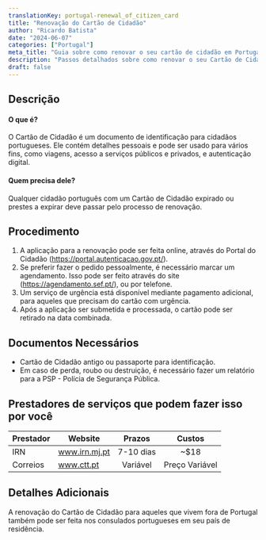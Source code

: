 ```yaml
---
translationKey: portugal-renewal_of_citizen_card
title: "Renovação do Cartão de Cidadão"
author: "Ricardo Batista"
date: "2024-06-07"
categories: ["Portugal"]
meta_title: "Guia sobre como renovar o seu cartão de cidadão em Portugal"
description: "Passos detalhados sobre como renovar o seu Cartão de Cidadão Português"
draft: false
---
```


## Descrição
#### O que é?
O Cartão de Cidadão é um documento de identificação para cidadãos portugueses. Ele contém detalhes pessoais e pode ser usado para vários fins, como viagens, acesso a serviços públicos e privados, e autenticação digital.

#### Quem precisa dele?
Qualquer cidadão português com um Cartão de Cidadão expirado ou prestes a expirar deve passar pelo processo de renovação.

## Procedimento
1. A aplicação para a renovação pode ser feita online, através do Portal do Cidadão (https://portal.autenticacao.gov.pt/).
2. Se preferir fazer o pedido pessoalmente, é necessário marcar um agendamento. Isso pode ser feito através do site (https://agendamento.sef.pt/), ou por telefone.
3. Um serviço de urgência está disponível mediante pagamento adicional, para aqueles que precisam do cartão com urgência.
4. Após a aplicação ser submetida e processada, o cartão pode ser retirado na data combinada.

## Documentos Necessários
- Cartão de Cidadão antigo ou passaporte para identificação.
- Em caso de perda, roubo ou destruição, é necessário fazer um relatório para a PSP - Polícia de Segurança Pública.

## Prestadores de serviços que podem fazer isso por você

| Prestador           |     Website                        |     Prazos       |       Custos     |
| --------------- | ---------------                    |  :-------------:  | :-------------: |
| IRN             |  www.irn.mj.pt                     |      7-10 dias    |        ~$18     |
| Correios        |  www.ctt.pt                        |      Variável     |    Preço Variável |

## Detalhes Adicionais
A renovação do Cartão de Cidadão para aqueles que vivem fora de Portugal também pode ser feita nos consulados portugueses em seu país de residência.